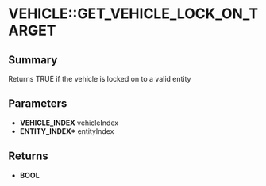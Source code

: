 # VEHICLE::GET_VEHICLE_LOCK_ON_TARGET

## Summary
Returns TRUE if the vehicle is locked on to a valid entity

## Parameters
* **VEHICLE_INDEX** vehicleIndex
* **ENTITY_INDEX\*** entityIndex

## Returns
* **BOOL**
